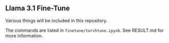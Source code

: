 ## Llama 3.1 Fine-Tune

Various things will be included in this repository. 

The commands are listed in `finetune/torchtune.ipynb`. See RESULT.md for more information.